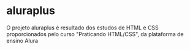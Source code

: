 # aluraplus

O projeto aluraplus é resultado dos estudos de HTML e CSS proporcionados pelo curso "Praticando HTML/CSS", da plataforma de ensino Alura


##